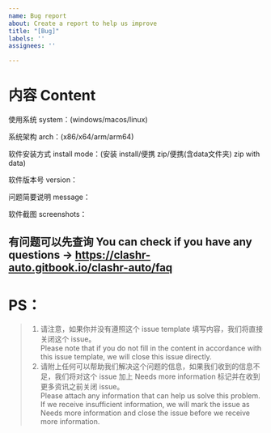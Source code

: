 ```yaml
---
name: Bug report
about: Create a report to help us improve
title: "[Bug]"
labels: ''
assignees: ''

---
```


# 内容 Content

使用系统 system：(windows/macos/linux)

系统架构 arch：(x86/x64/arm/arm64)

软件安装方式 install mode：(安装 install/便携 zip/便携(含data文件夹) zip with data)

软件版本号 version：

问题简要说明 message：

软件截图 screenshots：



## 有问题可以先查询 You can check if you have any questions -> https://clashr-auto.gitbook.io/clashr-auto/faq

# PS：
> 1. 请注意，如果你并没有遵照这个 issue template 填写内容，我们将直接关闭这个 issue。<br />
> Please note that if you do not fill in the content in accordance with this issue template, we will close this issue directly.
> 2. 请附上任何可以帮助我们解决这个问题的信息，如果我们收到的信息不足，我们将对这个 issue 加上 Needs more information 标记并在收到更多资讯之前关闭 issue。<br />
> Please attach any information that can help us solve this problem. If we receive insufficient information, we will mark the issue as Needs more information and close the issue before we receive more information.
